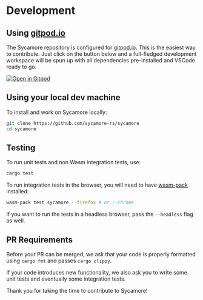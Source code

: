 # Development

## Using [gitpod.io](https://www.gitpod.io)

The Sycamore repository is configured for [gitpod.io](https://www.gitpod.io). This is the easiest
way to contribute. Just click on the button below and a full-fledged development workspace will be
spun up with all dependencies pre-installed and VSCode ready to go.

[![Open in Gitpod](https://gitpod.io/button/open-in-gitpod.svg)](https://gitpod.io/#https://github.com/sycamore-rs/sycamore)

## Using your local dev machine

To install and work on Sycamore locally:

```bash
git clone https://github.com/sycamore-rs/sycamore
cd sycamore
```

## Testing

To run unit tests and non Wasm integration tests, use:

```bash
cargo test
```

To run integration tests in the browser, you will need to have
[wasm-pack](https://rustwasm.github.io/wasm-pack/) installed:

```bash
wasm-pack test sycamore --firefox # or --chrome
```

If you want to run the tests in a headless browser, pass the `--headless` flag as well.

## PR Requirements

Before your PR can be merged, we ask that your code is properly formatted using `cargo fmt` and
passes `cargo clippy`.

If your code introduces new functionality, we also ask you to write some unit tests and eventually
some integration tests.

Thank you for taking the time to contribute to Sycamore!
